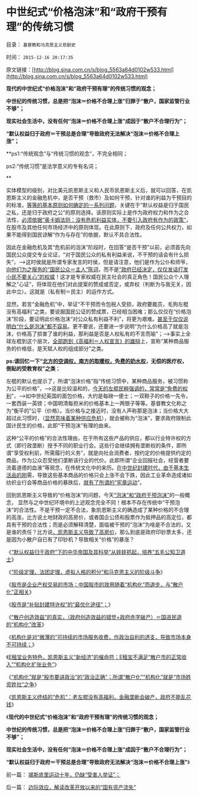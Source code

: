 # 中世纪式“价格泡沫”和“政府干预有理”的传统习惯

目录： `基督教和马克思主义悲剧史` 

时间： `2015-12-16 20:17:35` 

原文链接：[http://blog.sina.com.cn/s/blog_5563a64d0102w533.html](http://blog.sina.com.cn/s/blog_5563a64d0102w533.html)

**现代的中世纪式“价格泡沫”和“政府干预有理”的传统习惯的观念；**

**中世纪的传统习惯，总是把“泡沫＝价格不合理上涨”归罪于“散户，国家监管行业不够”；**

**现实社会生活中，没有任何“泡沫＝价格不合理上涨”成因于“散户不合理行为”；**

**“默认权益归于政府＝干预总是合理”导致政府无法解决“泡沫＝价格不合理上涨”；**

**ps1:“传统观念”与“传统习惯的观念”，不完全相同；

ps2:“传统习惯”是法学意义的专有名词；

**

实体模型的级别，对比美元凯恩斯主义和人民币凯恩斯主义后，就可以回答，在凯恩斯主义的金融危机中，是否干预（救市）及如何干预，针对谁的利益为干预目的的标准，[等等的基本原则如何确定的一系列问题](../../../2015/11/18/“金融危机”干预（救市）及如何干预的基本原则的确定.md)，关键在于“默认权益是归于国民之私，还是归于政府之公”的原则选择。该原则实际上是作为政府权力和作为之合法性，[必须依据“奥卡姆法则：没有危机利益实体，不要引入政府有作为的政策”](../../../2015/11/17/如无实证，不要引入危机实体“国家金融秩序，后果不堪设想”.md)，在股市及其他任何市场经济中的原则体现。在此原则下，政府及任何公共权力，如果不能得到国民谅解“作为与存在”的依据，默认不具合法性。

因此在金融危机及其“危机前的泡沫”阶段时，在回答“是否干预”以前，必须首先向国民公众提交专业论证，“对于国民公众的私有利益来说，不干预的话会有什么损失”，——>这时侯就是所谓专家发言的时侯，但是请注意，他们是作为公仆和师爷，[向他们为之服务的“国民公众＝主人”陈词](../../../2015/9/28/所有颠倒了举证责任的专家，全部是政治诡辩的五毛！.md)，而不是[“政府已经决定，仅仅发话打发小民不要关心”的权威](../../../2013/6/30/专家权威化“尊重知识”塑造了封建政体和创新能力缺失.md)！这才是专家权威在民主社会的真正角色！国民公众个人理解之“心证”，将体现在他们对此提案的赞成或否定，或弃权（判断为与我无关，因此中立）。这就是（私有制＝民主）的运作方式。

显然，若言“金融危机”中，举证“不干预而令包税人受损，政府要裁员，毛狗左棍没有高福利”之类，要说服国民公证的赞成票，已经相当困难；那么仅仅在“价格泡沫”阶段，要证明此价格泡沫“对公众私有利益不利”，将更为艰难。[甚至于仅仅说明白“什么是泡沫”都不容易](../../../2015/11/7/已经被滥用的“泡沫”一词，截然相反的含意.md)。更不要说，还要进一步说明“为什么价格高了就是泡沫，价格高了损害了谁的利益，那利益是否是人权私有的不言而喻”；——>事实上全球左棍到这个层次，[全部跑到《高福利＝人权宣言》的雄辩](../../../2012/3/14/《人权宣言》中的大政府观念和奴颜卑膝；.md)上，宣称“某种商品服务的价格低，是天赋人权的组成部分”之类。

**ps:请回忆一下“[北方的空调权，南方的取暖权，](../../../2013/1/12/“异地高考”与“南方供暖”的正方反方，全部是民粹！公害！.md)免[费的奶水权](../../../2013/3/5/两会廷议之东林作派的愚民，公害，奶粉和极大丰富.md)，无偿的医疗权，倒贴的受教育权”之类**；

左棍的默认也提示了，所谓“泡沫价格”指“传统习惯中，某种商品服务，被习惯称为公平的价格”，——>这是比较温和的，[今天的左棍民粹强调的，常常是“免费的权利](../../../2013/12/21/“免费的午餐”破产后，重新审视社会契约论和不可让渡的权力.md)”，——>如中世纪英国的面包价格，大约是每磅一便士；一双鞋子的价格一先令，一套西装一英镑；中国明清每担米的价格基本上一两银子等等。基督教文化称之为“衡平的”公平（价格）。当价格与之接近时，没有人声称那是泡沫；当价格大大超过此习惯时，（[显然意味着某种供应危机](../../../2011/4/28/解救菜篮子危机不能乱点鸳鸯谱.md)），就会被称为“泡沫”，要求政府限制此国计民生的价格，此即“干预泡沫”有理的由来。

这种“公平的价格”的合法性理由，在于所有这些产品的供应，都以行业特许权的方式（即行政垄断）授予不同的职业行会。这些行会继续拥有垄断权的条件，即所谓“享受权利前，所需履行的义务”，就是向社会消费者，按约定的价格提供约定的商品，作为公众忍受他们垄断该行业的代价。此即所谓“企业回报社会，经营者要流着道德的血液”等观念，在传统文化中的来历。[在中世纪封建时代，由于基本生活品的刚](../../../2015/5/4/刚需定律，刚需与市场经济发展程度的负相关；.md)需，导致这些基本商品的价格只会上涨不会下跌，因此工业革命造成诸如纺织业行会等商品价格的暴跌后，[就有了所谓的“宪章运动](../../../2013/9/22/宪章运动确实是历史的里程碑.md)”。

回到凯恩斯主义导致的“价格泡沫”的问题，今天[“泡沫”和“政府干预泡沫”](../../../2013/11/16/争辩“泡沫，投机的经济学”，请先学好语文课.md)的一般概念，
显然与之中世纪环境中的上述观念完全不同！根本不存在传统中“干预泡沫”的合法性。不是干预一定不合法，象凯恩斯主义的确造成了某种价格的不合理的高涨，比方说土地财政的高房价，或者国企公债和股票作为抵押品的高定位，都具有干预的合法性；而是必须解释清楚，面临被干预的“泡沫”为啥是不合法的，又是谁的责任？比方说[，凯恩斯主义导致了高房价](../../../2007/8/28/房地产泡沫载不起中国经济今天对GDP的期望.md)，那么到底是政府印钞票太多，还是因为小散户自已有了印钞机？导致相关“价格”的暴涨？

《[“默认权益归于政府”下的中华帝国及其科举“从娃娃抓起，培养”五毛公知卫道士](../../../2015/12/6/“默认权益归于政府”下的科举教育，“从娃娃抓起”.md)》

《[“阶级定理，法团定理，虚拟人格的积分”和马克思主义的阶级斗争](../../../2015/12/7/“阶级定理，法团定理，虚拟人格的积分”和“阶级斗争”.md)》

《[股市是企业产权交易的市场；中国股市的效用随着“机构化”而退步，与“散户化”正相关](../../../2015/12/8/股市是企业产权交易的市场，中国股市超越零和的价值何来？.md)》

《[股市是“补贴封建特许权”的“最优化途径”；](../../../2015/12/9/股市是“补贴封建特许权”的“最优化途径”；.md)》

《[“散户创造效益”的真实，（政府创造效益的错觉+政府赤字破产）＝国进民退的“机构化”改革](../../../2015/12/10/“散户创造效益”的真实，“政府创造效益”的错觉.md)》

《[机构化是对“微薄的”可持续的市场服务收费，作政治自利的透支，导致市场本身不可持续；](../../../2015/12/12/“机构化”之绝对权力的贪婪，欲壑难填，及股神的为虎作伥.md)》

《[E租宝业务特色，凯恩斯主义“新经济”的催命符；E租宝不满足“散户市的正常收入”“机构化扩张业务”](../../../2015/12/13/“机构化扩张收入”要了E租宝的命；.md)》

《[“机构化”就是“股市要讲政治”的“政治正确”；所谓“散户化”“机构化”就是“市场姓资姓社”之争](../../../2015/12/14/“机构化”就是“股市要讲政治”的“政治正确”；.md)》

《[凯恩斯主义终结的“危机”：老左棍没有高福利，金融垄断会破产，政府不能乱花钱](../../../2015/12/15/若无体制裁撤在先，中国政府没有勇气“壮士断臂”；.md)》

《**现代的中世纪式“价格泡沫”和“政府干预有理”的传统习惯的观念；**

**中世纪的传统习惯，总是把“泡沫＝价格不合理上涨”归罪于“散户，国家监管行业不够”；**

**现实社会生活中，没有任何“泡沫＝价格不合理上涨”成因于“散户不合理行为”；**

**“默认权益归于政府＝干预总是合理”导致政府无法解决“泡沫＝价格不合理上涨”**》

前一篇： [竭斯底里运动十年，仍缺“受害人举证”；](../../../2016/5/7/竭斯底里运动十年，仍缺“受害人举证”；.md)

后一篇： [边际效应，解读改革开放以来的“国有资产流失”](../../../2015/7/25/边际效应，解读改革开放以来的“国有资产流失”.md)

